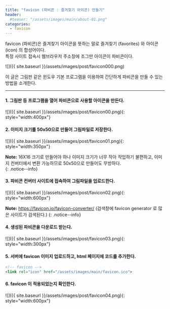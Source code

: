```yaml
---
title: "favicon (파비콘 : 즐겨찾기 아이콘) 만들기"
header:
  #teaser: "/assets/images/main/about-01.png"
categories: 
  - favicon
---
```


favicon (파비콘)은 즐겨찾기 아이콘을 뜻하는 말로 즐겨찾기 (favorites) 와 아이콘 (icon) 의 합성어이다.  
특정 사이트 접속시 웹브라우저 주소창에 조그만 아이콘이 파비콘이다.  


![]({{ site.baseurl }}/assets/images/post/favicon000.png)  

이 글은 그림판 같은 윈도우 기본 프로그램을 이용하여 간단하게 파비콘을 만들 수 있는 방법을 소개한다.  

---

#### 1. 그림판 등 프로그램을 열어 파비콘으로 사용할 아이콘을 만든다.  

![]({{ site.baseurl }}/assets/images/post/favicon00.png){: style="width:400px"}

#### 2. 이미지 크기를 50x50으로 만들어 그림파일로 저장한다.  

![]({{ site.baseurl }}/assets/images/post/favicon01.png){: style="width:350px"}  

**Note:** 16X16 크기로 만들어야 하나 이미지 크기가 너무 작아 작업하기 불편하고,
이미지 컨버터에서 변환 가능하므로 50x50으로 만들어도 무방하다.  
{: .notice--info}

#### 3. 파비콘 컨버터 사이트에 접속하여 그림파일을 업로드한다.  

![]({{ site.baseurl }}/assets/images/post/favicon02.png){: style="width:600px"}

**Note:** https://favicon.io/favicon-converter/  (검색창에 favicon generator 로 많은 사이트가 검색된다.)
{: .notice--info}

#### 4. 생성된 파비콘을 다운로드 받는다.  

![]({{ site.baseurl }}/assets/images/post/favicon03.png){: style="width:300px"}


#### 5. 서버에 favicon 이미지 업로드하고, html 페이지에 코드를 추가한다.
   
```html
<!-- favicon -->
<link rel="icon" href="/assets/images/main/favicon.ico">
```  
  

#### 6. favicon 이 적용되었는지 확인한다.
![]({{ site.baseurl }}/assets/images/post/favicon04.png){: style="width:600px"}


